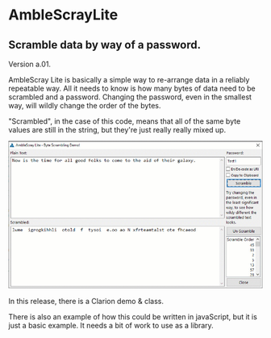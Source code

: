 # AmbleScrayLite
## Scramble data by way of a password.

Version a.01.

AmbleScray Lite is basically a simple way to re-arrange data in a reliably repeatable way. All it needs to know is how many bytes of data need to be scrambled and a password. Changing the password, even in the smallest way, will wildly change the order of the bytes. 

"Scrambled", in the case of this code, means that all of the same byte values are still in the string, but they're just really really mixed up. 

![ScreenShot](./Images/AmbleScray.gif)

In this release, there is a Clarion demo & class. 

There is also an example of how this could be written in javaScript, but it is just a basic example. It needs a bit of work to use as a library.
